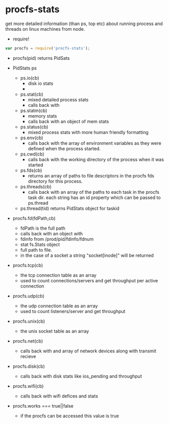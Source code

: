 procfs-stats
=================

get more detailed information (than ps, top etc) about running process and threads on linux machines from node.

- require!
```js
var procfs = require('procfs-stats');
```

- procfs(pid)
  returns PidSats

- PidStats ps
  - ps.io(cb)
    - disk io stats
    - 
  - ps.stat(cb)
    - mixed detailed process stats
    - calls back with 
  - ps.statm(cb)
    - memory stats
    - calls back with an object of mem stats
  - ps.status(cb)
    - mixed process stats with more human friendly formatting
  - ps.env(cb)
    - calls back with the array of environment variables as they were defined when the process started.
  - ps.cwd(cb)
    - calls back with the working directory of the process when it was started 
  - ps.fds(cb)
    - returns an array of paths to file descriptors in the procfs fds directory for this process. 
  - ps.threads(cb)
    - calls back with an array of the paths to each task in the procfs task dir. each string has an id property which can be passed to ps.thread
  - ps.thread(tid)
    returns PidStats object for taskid

- procfs.fd(fdPath,cb)
  - fdPath is the full path 
  - calls back with an object with 
  - fdinfo from /prod/pid/fdinfo/fdnum
  - stat fs.Stats object
  - full path to file. 
  - in the case of a socket a string "socket[inode]" will be returned

- procfs.tcp(cb)
  - the tcp connection table as an array
  - used to count connections/servers and get throughput per active connection
- procfs.udp(cb)
  - the udp connection table as an array
  - used to count listeners/server and get throughput
- procfs.unix(cb)
  - the unix socket table as an array
- procfs.net(cb)
  - calls back with and array of network devices along with transmit recieve
- procfs.disk(cb)
  - calls back with disk stats like ios_pending and throughput
- procfs.wifi(cb)
  - calls back with wifi defices and stats
- procfs.works === true||false
  - if the procfs can be accessed this value is true
